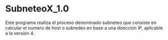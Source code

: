# SubneteoX_1.0
Este programa realiza el proceso denominado subneteo que consiste en calcular el numero de host o subredes en base a una dirección IP, aplicable a la versión 4.
